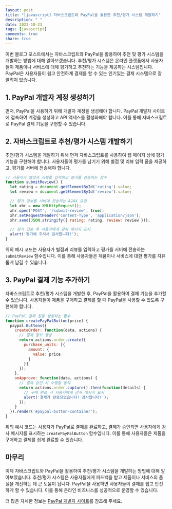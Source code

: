 ```yaml
---
layout: post
title: "[javascript] 자바스크립트와 PayPal을 활용한 추천/평가 시스템 개발하기"
description: " "
date: 2023-10-23
tags: [javascript]
comments: true
share: true
---
```


이번 블로그 포스트에서는 자바스크립트와 PayPal을 활용하여 추천 및 평가 시스템을 개발하는 방법에 대해 알아보겠습니다. 추천/평가 시스템은 온라인 플랫폼에서 사용자들이 제품이나 서비스에 대해 평가하고 추천하는 기능을 제공하는 시스템입니다. PayPal은 사용자들이 쉽고 안전하게 결제를 할 수 있는 인기있는 결제 시스템으로 잘 알려져 있습니다.

## 1. PayPal 개발자 계정 생성하기

먼저, PayPal을 사용하기 위해 개발자 계정을 생성해야 합니다. PayPal 개발자 사이트에 접속하여 계정을 생성하고 API 액세스를 활성화해야 합니다. 이를 통해 자바스크립트로 PayPal 결제 기능을 구현할 수 있습니다.

## 2. 자바스크립트로 추천/평가 시스템 개발하기

추천/평가 시스템을 개발하기 위해 먼저 자바스크립트를 사용하여 웹 페이지 상에 평가 기능을 구현해야 합니다. 사용자들이 평가를 남기기 위해 별점 및 리뷰 입력 폼을 제공하고, 평가를 서버에 전송해야 합니다.

```javascript
// 사용자가 별점과 리뷰를 입력하고 평가를 전송하는 함수
function submitReview() {
  let rating = document.getElementById('rating').value;
  let review = document.getElementById('review').value;

  // 평가 정보를 서버에 전송하는 AJAX 요청
  let xhr = new XMLHttpRequest();
  xhr.open('POST', '/submit-review', true);
  xhr.setRequestHeader('Content-Type', 'application/json');
  xhr.send(JSON.stringify({ rating: rating, review: review }));

  // 평가 전송 후 사용자에게 감사 메시지 표시
  alert('평가해 주셔서 감사합니다!');
}
```

위의 예시 코드는 사용자가 별점과 리뷰를 입력하고 평가를 서버에 전송하는 `submitReview` 함수입니다. 이를 통해 사용자들은 제품이나 서비스에 대한 평가를 자유롭게 남길 수 있습니다.

## 3. PayPal 결제 기능 추가하기

자바스크립트로 추천/평가 시스템을 개발한 후, PayPal을 활용하여 결제 기능을 추가할 수 있습니다. 사용자들이 제품을 구매하고 결제를 할 때 PayPal을 사용할 수 있도록 구현해야 합니다.

```javascript
// PayPal 결제 창을 생성하는 함수
function createPayPalButton(price) {
  paypal.Buttons({
    createOrder: function(data, actions) {
      // 결제 정보 생성
      return actions.order.create({
        purchase_units: [{
          amount: {
            value: price
          }
        }]
      });
    },
    onApprove: function(data, actions) {
      // 결제 승인 시 수행할 동작
      return actions.order.capture().then(function(details) {
        // 구매 완료 시 사용자에게 감사 메시지 표시
        alert('결제가 완료되었습니다! 감사합니다!');
      });
    }
  }).render('#paypal-button-container');
}
```

위의 예시 코드는 사용자가 PayPal로 결제를 완료하고, 결제가 승인되면 사용자에게 감사 메시지를 표시하는 `createPayPalButton` 함수입니다. 이를 통해 사용자들은 제품을 구매하고 결제를 쉽게 완료할 수 있습니다.

## 마무리

이제 자바스크립트와 PayPal을 활용하여 추천/평가 시스템을 개발하는 방법에 대해 알아보았습니다. 추천/평가 시스템은 사용자들에게 피드백을 받고 제품이나 서비스의 품질을 개선하는 데 큰 도움이 됩니다. PayPal을 사용하면 사용자들이 결제를 쉽고 안전하게 할 수 있습니다. 이를 통해 온라인 비즈니스를 성공적으로 운영할 수 있습니다.

더 많은 자세한 정보는 [PayPal 개발자 사이트](https://developer.paypal.com/)를 참조해 주세요.